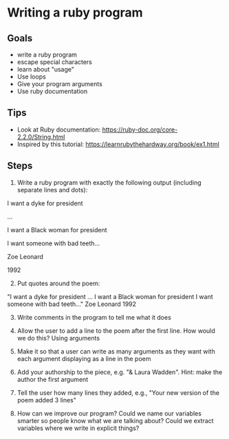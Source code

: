 # Writing a ruby program

## Goals
- write a ruby program
- escape special characters
- learn about "usage"
- Use loops
- Give your program arguments
- Use ruby documentation

## Tips
- Look at Ruby documentation: https://ruby-doc.org/core-2.2.0/String.html
- Inspired by this tutorial: https://learnrubythehardway.org/book/ex1.html

## Steps

1. Write a ruby program with exactly the following output (including separate lines and dots):

  I want a dyke for president
  
  ...
  
  I want a Black woman for president
  
  I want someone with bad teeth...
  
  Zoe Leonard
  
  1992

2. Put quotes around the poem:

"I want a dyke for president
...
I want a Black woman for president
I want someone with bad teeth..."
Zoe Leonard
1992

3. Write comments in the program to tell me what it does

4. Allow the user to add a line to the poem after the first line. How would we do this? Using arguments

5. Make it so that a user can write as many arguments as they want with each argument displaying as a line in the poem

6. Add your authorship to the piece, e.g. "& Laura Wadden". Hint: make the author the first argument

7. Tell the user how many lines they added, e.g., "Your new version of the poem added 3 lines"

8. How can we improve our program? Could we name our variables smarter so people know what we are talking about? Could we extract variables where we write in explicit things?
